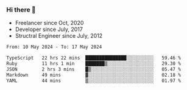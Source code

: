 ### Hi there 👋

- Freelancer since Oct, 2020
- Developer since July, 2017
- Structral Engineer since July, 2012

<!--START_SECTION:waka-->

```txt
From: 10 May 2024 - To: 17 May 2024

TypeScript   22 hrs 22 mins  ███████████████░░░░░░░░░░   59.46 %
Ruby         11 hrs 1 min    ███████▒░░░░░░░░░░░░░░░░░   29.30 %
JSON         2 hrs 3 mins    █▒░░░░░░░░░░░░░░░░░░░░░░░   05.47 %
Markdown     49 mins         ▓░░░░░░░░░░░░░░░░░░░░░░░░   02.18 %
YAML         44 mins         ▒░░░░░░░░░░░░░░░░░░░░░░░░   01.97 %
```

<!--END_SECTION:waka-->

